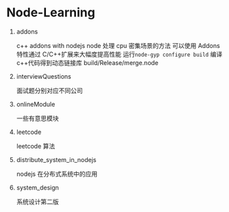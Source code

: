 # Node-Learning

1. addons

   c++ addons with nodejs
   node 处理 cpu 密集场景的方法
   可以使用 Addons 特性通过 C/C++扩展来大幅度提高性能
   运行`node-gyp configure build` 编译 c++代码得到动态链接库 build/Release/merge.node

2. interviewQuestions

   面试题分别对应不同公司

3. onlineModule

   一些有意思模块

4. leetcode

   leetcode 算法

5. distribute_system_in_nodejs

   nodejs 在分布式系统中的应用

6. system_design

   系统设计第二版

